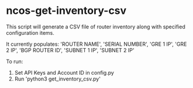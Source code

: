 # ncos-get-inventory-csv

This script will generate a CSV file of router inventory along with specified configuration items.

It currently populates:
'ROUTER NAME', 'SERIAL NUMBER', 'GRE 1 IP', 'GRE 2 IP', 'BGP ROUTER ID', 'SUBNET 1 IP', 'SUBNET 2 IP'

To run:
1. Set API Keys and Account ID in config.py
2. Run 'python3 get_inventory_csv.py'
